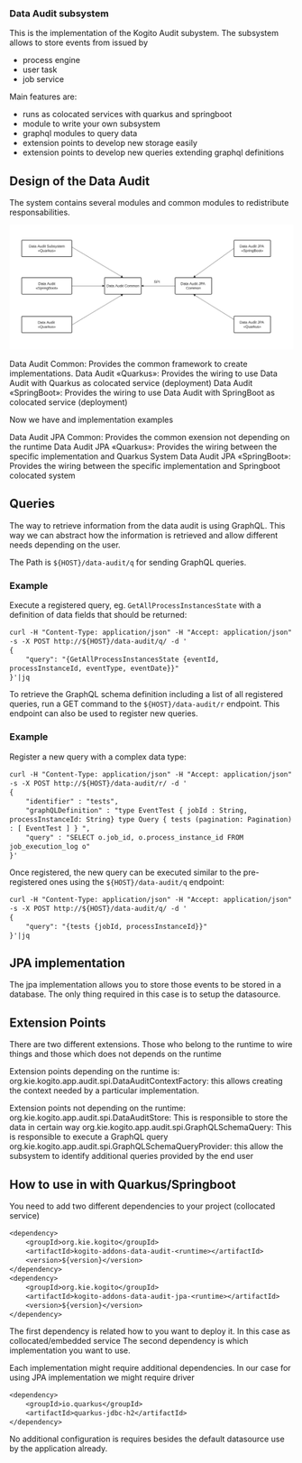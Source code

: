 ### Data Audit subsystem

This is the implementation of the Kogito Audit subystem. The subsystem allows to store events from issued by
- process engine
- user task
- job service

Main features are:

- runs as colocated services with quarkus and springboot
- module to write your own subsystem
- graphql modules to query data
- extension points to develop new storage easily
- extension points to develop new queries extending graphql definitions

## Design of the Data Audit

The system contains several modules and common modules to redistribute responsabilities.

![Data Audit Architecture](img/design.png "Data Audit Architecture")

Data Audit Common: Provides the common framework to create implementations.
Data Audit «Quarkus»: Provides the wiring to use Data Audit with Quarkus as colocated service (deployment)
Data Audit «SpringBoot»: Provides the wiring to use Data Audit with SpringBoot as colocated service (deployment)

Now we have and implementation examples

Data Audit JPA Common: Provides the common exension not depending on the runtime
Data Audit JPA «Quarkus»: Provides the wiring between the specific implementation and Quarkus System
Data Audit JPA «SpringBoot»: Provides the wiring between the specific implementation and Springboot colocated system


## Queries

The way to retrieve information from the data audit is using GraphQL. This way we can abstract how the information is retrieved and allow different needs depending on the user.

The Path is `${HOST}/data-audit/q` for sending GraphQL queries.

### Example

Execute a registered query, eg. `GetAllProcessInstancesState` with a definition of data fields that should be returned:

```
curl -H "Content-Type: application/json" -H "Accept: application/json" -s -X POST http://${HOST}/data-audit/q/ -d '
{
    "query": "{GetAllProcessInstancesState {eventId, processInstanceId, eventType, eventDate}}"
}'|jq
```

To retrieve the GraphQL schema definition including a list of all registered queries, run a GET command to the `${HOST}/data-audit/r` endpoint. This endpoint can also be used to register new queries.

### Example

Register a new query with a complex data type:

```
curl -H "Content-Type: application/json" -H "Accept: application/json" -s -X POST http://${HOST}/data-audit/r/ -d '
{
    "identifier" : "tests",
    "graphQLDefinition" : "type EventTest { jobId : String, processInstanceId: String} type Query { tests (pagination: Pagination) : [ EventTest ] } ",
    "query" : "SELECT o.job_id, o.process_instance_id FROM job_execution_log o"
}'
```

Once registered, the new query can be executed similar to the pre-registered ones using the `${HOST}/data-audit/q` endpoint:

```
curl -H "Content-Type: application/json" -H "Accept: application/json" -s -X POST http://${HOST}/data-audit/q/ -d '
{
    "query": "{tests {jobId, processInstanceId}}"
}'|jq
```

## JPA implementation

The jpa implementation allows you to store those events to be stored in a database. The only thing required in this case is to setup the datasource.

## Extension Points

There are two different extensions. Those who belong to the runtime to wire things and those which does not depends on the runtime

Extension points depending on the runtime is:
org.kie.kogito.app.audit.spi.DataAuditContextFactory: this allows creating the context needed by a particular implementation.

Extension points not depending on the runtime:
org.kie.kogito.app.audit.spi.DataAuditStore: This is responsible to store the data in certain way
org.kie.kogito.app.audit.spi.GraphQLSchemaQuery<T>: This is responsible to execute a GraphQL query
org.kie.kogito.app.audit.spi.GraphQLSchemaQueryProvider: this allow the subsystem to identify additional queries provided by the end user


## How to use in with Quarkus/Springboot

You need to add two different dependencies to your project (collocated service)

	<dependency>
	    <groupId>org.kie.kogito</groupId>
	    <artifactId>kogito-addons-data-audit-<runtime></artifactId>
	    <version>${version}</version>
	</dependency>
	<dependency>
	    <groupId>org.kie.kogito</groupId>
	    <artifactId>kogito-addons-data-audit-jpa-<runtime></artifactId>
	    <version>${version}</version>
	</dependency>


The first dependency is related how to you want to deploy it. In this case as collocated/embedded service
The second dependency is which implementation you want to use.

Each implementation might require additional dependencies. In our case for using JPA implementation we might require driver

	<dependency>
	    <groupId>io.quarkus</groupId>
	    <artifactId>quarkus-jdbc-h2</artifactId>
	</dependency>

No additional configuration is requires besides the default datasource use by the application already.

